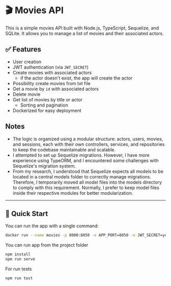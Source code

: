 # 🎬 Movies API

This is a simple movies API built with Node.js, TypeScript, Sequelize, and SQLite.
It allows you to manage a list of movies and their associated actors.

## ✅ Features

- User creation
- JWT authentication (via `JWT_SECRET`)
- Create movies with associated actors
  - if the actor doesn't exist, the app will create the actor
- Possibility create movies from txt file
- Get a movie by `id` with associated actors
- Delete movie
- Get list of movies by title or actor
  - Sorting and pagination
- Dockerized for easy deployment

## Notes
- The logic is organized using a modular structure: actors, users, movies, and sessions,
  each with their own controllers, services, and repositories to keep the codebase maintainable and scalable.
- I attempted to set up Sequelize migrations.
  However, I have more experience using TypeORM, and I encountered some challenges with Sequelize's migration system.
- From my research, I understood that Sequelize expects all models to be located in a central models folder to correctly manage migrations.
  Therefore, I temporarily moved all model files into the models directory to comply with this requirement.
  Normally, I prefer to keep model files inside their respective modules for better modularization.

---

## 🚀 Quick Start

You can run the app with a single command:

```bash
docker run --name movies -p 8000:8050 -e APP_PORT=8050 -e JWT_SECRET=your_jwt_secret giver0/movies
```

You can run app from the project folder

```bash
npm install
npm run serve
```

For run tests

```bash
npm run test
```
